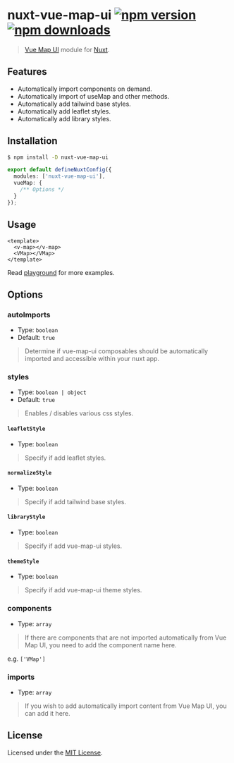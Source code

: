 # nuxt-vue-map-ui [![npm version](https://img.shields.io/npm/v/nuxt-vue-map-ui.svg)](https://npmjs.org/package/nuxt-vue-map-ui) [![npm downloads](https://img.shields.io/npm/dm/nuxt-vue-map-ui.svg)](https://npmjs.org/package/nuxt-vue-map-ui)

> [Vue Map UI](https://github.com/nikolaynau/vue-map-ui) module for [Nuxt](https://nuxt.com).

## Features

- Automatically import components on demand.
- Automatically import of useMap and other methods.
- Automatically add tailwind base styles.
- Automatically add leaflet styles.
- Automatically add library styles.

## Installation

```bash
$ npm install -D nuxt-vue-map-ui
```

```ts
export default defineNuxtConfig({
  modules: ['nuxt-vue-map-ui'],
  vueMap: {
    /** Options */
  }
});
```

## Usage

```vue
<template>
  <v-map></v-map>
  <VMap></VMap>
</template>
```

Read [playground](./playground/app.vue) for more examples.

## Options

### autoImports

- Type: `boolean`
- Default: `true`

> Determine if vue-map-ui composables should be automatically imported and accessible within your nuxt app.

### styles

- Type: `boolean | object`
- Default: `true`

> Enables / disables various css styles.

#### `leafletStyle`

- Type: `boolean`

> Specify if add leaflet styles.

#### `normalizeStyle`

- Type: `boolean`

> Specify if add tailwind base styles.

#### `libraryStyle`

- Type: `boolean`

> Specify if add vue-map-ui styles.

#### `themeStyle`

- Type: `boolean`

> Specify if add vue-map-ui theme styles.

### components

- Type: `array`

> If there are components that are not imported automatically from Vue Map UI, you need to add the component name here.

e.g. `['VMap']`

### imports

- Type: `array`

> If you wish to add automatically import content from Vue Map UI, you can add it here.

## License

Licensed under the [MIT License](./LICENSE).
